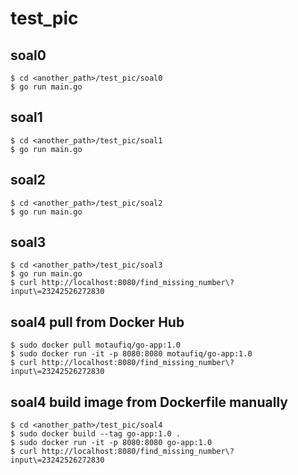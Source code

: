 # test_pic

## soal0
```console
$ cd <another_path>/test_pic/soal0
$ go run main.go
```

## soal1
```console
$ cd <another_path>/test_pic/soal1
$ go run main.go
```

## soal2
```console
$ cd <another_path>/test_pic/soal2
$ go run main.go
```

## soal3
```console
$ cd <another_path>/test_pic/soal3
$ go run main.go
$ curl http://localhost:8080/find_missing_number\?input\=23242526272830
```

## soal4 pull from Docker Hub
```console
$ sudo docker pull motaufiq/go-app:1.0
$ sudo docker run -it -p 8080:8080 motaufiq/go-app:1.0
$ curl http://localhost:8080/find_missing_number\?input\=23242526272830
```

## soal4 build image from Dockerfile manually
```console
$ cd <another_path>/test_pic/soal4
$ sudo docker build --tag go-app:1.0 .
$ sudo docker run -it -p 8080:8080 go-app:1.0
$ curl http://localhost:8080/find_missing_number\?input\=23242526272830
```
    
